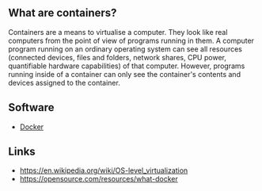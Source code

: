 ## What are containers?
Containers are a means to virtualise a computer. They look like real computers from the point of view of programs running in them. A computer program running on an ordinary operating system can see all resources (connected devices, files and folders, network shares, CPU power, quantifiable hardware capabilities) of that computer. However, programs running inside of a container can only see the container's contents and devices assigned to the container.

## Software
- [Docker][1]

## Links
- https://en.wikipedia.org/wiki/OS-level_virtualization
- https://opensource.com/resources/what-docker

<!-- Embedded links -->
[1]: https://github.com/nchristie/tech_notes/blob/master/docker.md
